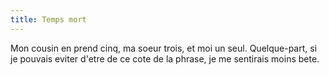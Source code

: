 ```yaml
---
title: Temps mort
---
```


Mon cousin en prend cinq, ma soeur trois, et moi un seul. Quelque-part, si je
pouvais eviter d'etre de ce cote de la phrase, je me sentirais moins bete.

